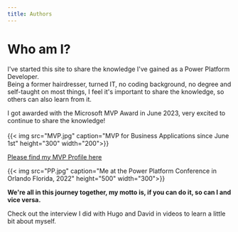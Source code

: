 ```yaml
---
title: Authors
---
```

# Who am I?
I've started this site to share the knowledge I've gained as a Power Platform Developer. <br> Being a former hairdresser, turned IT, no coding background, no degree and self-taught on most things, I feel it's important to share the knowledge, so others can also learn from it.

I got awarded with the Microsoft MVP Award in June 2023, very excited to continue to share the knowledge!
<br>
<br>
{{< img src="MVP.jpg" caption="MVP for Business Applications since June 1st" height="300" width="200">}}

[Please find my MVP Profile here](https://mvp.microsoft.com/en-us/PublicProfile/5005318?fullName=Nathalie%20Leenders)

{{< img src="PP.jpg" caption="Me at the Power Platform Conference in Orlando Florida, 2022" height="500" width="300">}}

**We're all in this journey together, my motto is, if you can do it, so can I and vice versa.**
<br> 

Check out the interview I did with Hugo and David in videos to learn a little bit about myself.